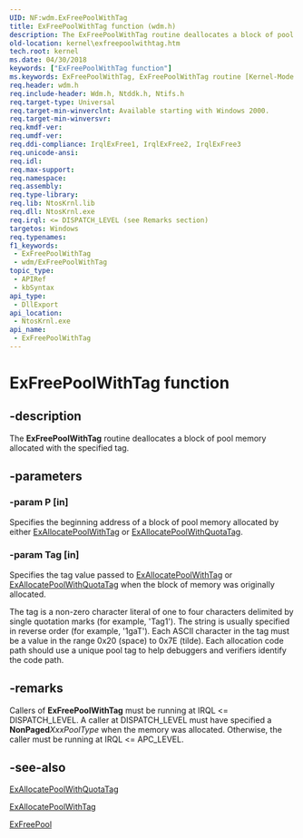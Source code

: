 ```yaml
---
UID: NF:wdm.ExFreePoolWithTag
title: ExFreePoolWithTag function (wdm.h)
description: The ExFreePoolWithTag routine deallocates a block of pool memory allocated with the specified tag.
old-location: kernel\exfreepoolwithtag.htm
tech.root: kernel
ms.date: 04/30/2018
keywords: ["ExFreePoolWithTag function"]
ms.keywords: ExFreePoolWithTag, ExFreePoolWithTag routine [Kernel-Mode Driver Architecture], k102_03ac2997-acff-40b6-a110-718261627130.xml, kernel.exfreepoolwithtag, wdm/ExFreePoolWithTag
req.header: wdm.h
req.include-header: Wdm.h, Ntddk.h, Ntifs.h
req.target-type: Universal
req.target-min-winverclnt: Available starting with Windows 2000.
req.target-min-winversvr: 
req.kmdf-ver: 
req.umdf-ver: 
req.ddi-compliance: IrqlExFree1, IrqlExFree2, IrqlExFree3
req.unicode-ansi: 
req.idl: 
req.max-support: 
req.namespace: 
req.assembly: 
req.type-library: 
req.lib: NtosKrnl.lib
req.dll: NtosKrnl.exe
req.irql: <= DISPATCH_LEVEL (see Remarks section)
targetos: Windows
req.typenames: 
f1_keywords:
 - ExFreePoolWithTag
 - wdm/ExFreePoolWithTag
topic_type:
 - APIRef
 - kbSyntax
api_type:
 - DllExport
api_location:
 - NtosKrnl.exe
api_name:
 - ExFreePoolWithTag
---
```


# ExFreePoolWithTag function


## -description

The <b>ExFreePoolWithTag</b> routine deallocates a block of pool memory allocated with the specified tag.

## -parameters

### -param P [in]


Specifies the beginning address of a block of pool memory allocated by either <a href="/windows-hardware/drivers/ddi/wdm/nf-wdm-exallocatepoolwithtag">ExAllocatePoolWithTag</a> or <a href="/windows-hardware/drivers/ddi/wdm/nf-wdm-exallocatepoolwithquotatag">ExAllocatePoolWithQuotaTag</a>.

### -param Tag [in]


Specifies the tag value passed to <a href="/windows-hardware/drivers/ddi/wdm/nf-wdm-exallocatepoolwithtag">ExAllocatePoolWithTag</a> or <a href="/windows-hardware/drivers/ddi/wdm/nf-wdm-exallocatepoolwithquotatag">ExAllocatePoolWithQuotaTag</a> when the block of memory was originally allocated.

The tag is a non-zero character literal of one to four characters delimited by single quotation marks (for example, 'Tag1'). The string is usually specified in reverse order (for example, '1gaT'). Each ASCII character in the tag must be a value in the range 0x20 (space) to 0x7E (tilde). Each allocation code path should use a unique pool tag to help debuggers and verifiers identify the code path.

## -remarks

Callers of <b>ExFreePoolWithTag</b> must be running at IRQL <= DISPATCH_LEVEL. A caller at DISPATCH_LEVEL must have specified a <b>NonPaged</b><i>Xxx</i><i>PoolType</i> when the memory was allocated. Otherwise, the caller must be running at IRQL <= APC_LEVEL.

## -see-also

<a href="/windows-hardware/drivers/ddi/wdm/nf-wdm-exallocatepoolwithquotatag">ExAllocatePoolWithQuotaTag</a>



<a href="/windows-hardware/drivers/ddi/wdm/nf-wdm-exallocatepoolwithtag">ExAllocatePoolWithTag</a>



<a href="/windows-hardware/drivers/ddi/ntddk/nf-ntddk-exfreepool">ExFreePool</a>
